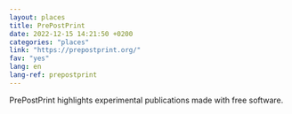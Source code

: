 ```yaml
---
layout: places
title: PrePostPrint
date: 2022-12-15 14:21:50 +0200
categories: "places"
link: "https://prepostprint.org/"
fav: "yes"
lang: en
lang-ref: prepostprint
---
```

PrePostPrint highlights experimental publications made with free software.